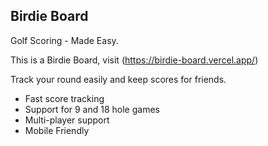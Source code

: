 ## Birdie Board

Golf Scoring - Made Easy.

This is a Birdie Board, visit (https://birdie-board.vercel.app/)

Track your round easily and keep scores for friends.

- Fast score tracking
- Support for 9 and 18 hole games
- Multi-player support
- Mobile Friendly